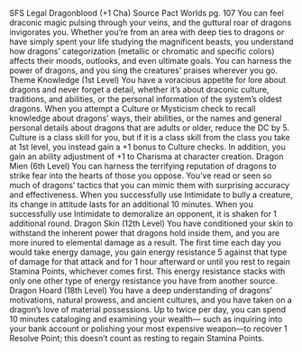 
SFS Legal Dragonblood (+1 Cha)
Source Pact Worlds pg. 107
You can feel draconic magic pulsing through your veins, and the guttural roar of dragons invigorates you. Whether you’re from an area with deep ties to dragons or have simply spent your life studying the magnificent beasts, you understand how dragons’ categorization (metallic or chromatic and specific colors) affects their moods, outlooks, and even ultimate goals. You can harness the power of dragons, and you sing the creatures’ praises wherever you go.
Theme Knowledge (1st Level)
You have a voracious appetite for lore about dragons and never forget a detail, whether it’s about draconic culture, traditions, and abilities, or the personal information of the system’s oldest dragons. When you attempt a Culture or Mysticism check to recall knowledge about dragons’ ways, their abilities, or the names and general personal details about dragons that are adults or older, reduce the DC by 5. Culture is a class skill for you, but if it is a class skill from the class you take at 1st level, you instead gain a +1 bonus to Culture checks. In addition, you gain an ability adjustment of +1 to Charisma at character creation.
Dragon Mien (6th Level)
You can harness the terrifying reputation of dragons to strike fear into the hearts of those you oppose. You’ve read or seen so much of dragons’ tactics that you can mimic them with surprising accuracy and effectiveness. When you successfully use Intimidate to bully a creature, its change in attitude lasts for an additional 10 minutes. When you successfully use Intimidate to demoralize an opponent, it is shaken for 1 additional round.
Dragon Skin (12th Level)
You have conditioned your skin to withstand the inherent power that dragons hold inside them, and you are more inured to elemental damage as a result. The first time each day you would take energy damage, you gain energy resistance 5 against that type of damage for that attack and for 1 hour afterward or until you rest to regain Stamina Points, whichever comes first. This energy resistance stacks with only one other type of energy resistance you have from another source.
Dragon Hoard (18th Level)
You have a deep understanding of dragons’ motivations, natural prowess, and ancient cultures, and you have taken on a dragon’s love of material possessions. Up to twice per day, you can spend 10 minutes cataloging and examining your wealth— such as inquiring into your bank account or polishing your most expensive weapon—to recover 1 Resolve Point; this doesn’t count as resting to regain Stamina Points.
